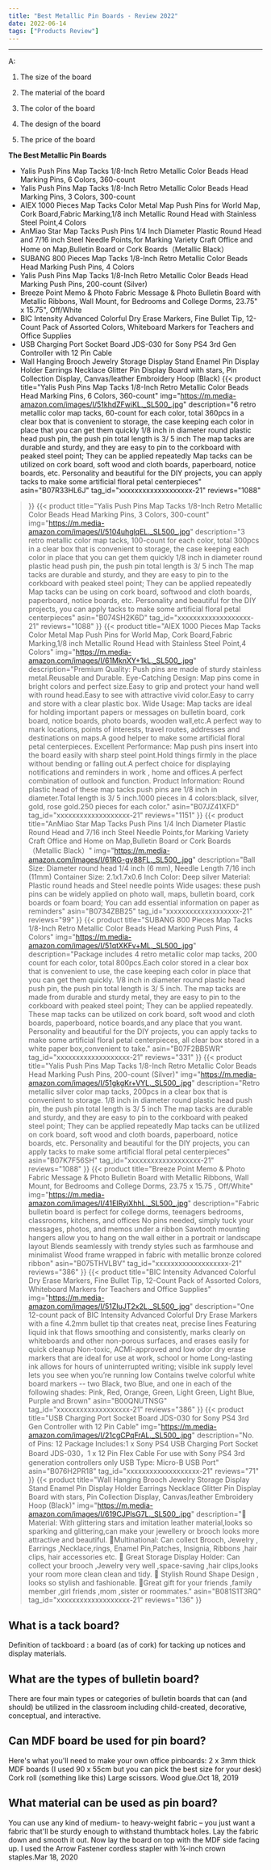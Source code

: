 ```yaml
---
title: "Best Metallic Pin Boards - Review 2022"
date: 2022-06-14
tags: ["Products Review"]
---
```


---


A:

1. The size of the board

2. The material of the board

3. The color of the board

4. The design of the board

5. The price of the board

**The Best Metallic Pin Boards**
* Yalis Push Pins Map Tacks 1/8-Inch Retro Metallic Color Beads Head Marking Pins, 6 Colors, 360-count
* Yalis Push Pins Map Tacks 1/8-Inch Retro Metallic Color Beads Head Marking Pins, 3 Colors, 300-count
* AIEX 1000 Pieces Map Tacks Color Metal Map Push Pins for World Map, Cork Board,Fabric Marking,1/8 inch Metallic Round Head with Stainless Steel Point,4 Colors
* AnMiao Star Map Tacks Push Pins 1/4 Inch Diameter Plastic Round Head and 7/16 inch Steel Needle Points,for Marking Variety Craft Office and Home on Map,Bulletin Board or Cork Boards（Metallic Black）
* SUBANG 800 Pieces Map Tacks 1/8-Inch Retro Metallic Color Beads Head Marking Push Pins, 4 Colors
* Yalis Push Pins Map Tacks 1/8-Inch Retro Metallic Color Beads Head Marking Push Pins, 200-count (Silver)
* Breeze Point Memo & Photo Fabric Message & Photo Bulletin Board with Metallic Ribbons, Wall Mount, for Bedrooms and College Dorms, 23.75" x 15.75", Off/White
* BIC Intensity Advanced Colorful Dry Erase Markers, Fine Bullet Tip, 12-Count Pack of Assorted Colors, Whiteboard Markers for Teachers and Office Supplies
* USB Charging Port Socket Board JDS-030 for Sony PS4 3rd Gen Controller with 12 Pin Cable
* Wall Hanging Brooch Jewelry Storage Display Stand Enamel Pin Display Holder Earrings Necklace Glitter Pin Display Board with stars, Pin Collection Display, Canvas/leather Embroidery Hoop (Black)
{{< product 
title="Yalis Push Pins Map Tacks 1/8-Inch Retro Metallic Color Beads Head Marking Pins, 6 Colors, 360-count"
img="https://m.media-amazon.com/images/I/51khdZFwiKL._SL500_.jpg"
description="6 retro metallic color map tacks, 60-count for each color, total 360pcs in a clear box that is convenient to storage, the case keeping each color in place that you can get them quickly 1/8 inch in diameter round plastic head push pin, the push pin total length is 3/ 5 inch The map tacks are durable and sturdy, and they are easy to pin to the corkboard with peaked steel point; They can be applied repeatedly Map tacks can be utilized on cork board, soft wood and cloth boards, paperboard, notice boards, etc. Personality and beautiful for the DIY projects, you can apply tacks to make some artificial floral petal centerpieces"
asin="B07R33HL6J"
tag_id="xxxxxxxxxxxxxxxxxxx-21"
reviews="1088"
>}} 
{{< product 
title="Yalis Push Pins Map Tacks 1/8-Inch Retro Metallic Color Beads Head Marking Pins, 3 Colors, 300-count"
img="https://m.media-amazon.com/images/I/5104uhglqEL._SL500_.jpg"
description="3 retro metallic color map tacks, 100-count for each color, total 300pcs in a clear box that is convenient to storage, the case keeping each color in place that you can get them quickly 1/8 inch in diameter round plastic head push pin, the push pin total length is 3/ 5 inch The map tacks are durable and sturdy, and they are easy to pin to the corkboard with peaked steel point; They can be applied repeatedly Map tacks can be using on cork board, softwood and cloth boards, paperboard, notice boards, etc. Personality and beautiful for the DIY projects, you can apply tacks to make some artificial floral petal centerpieces"
asin="B074SH2K6D"
tag_id="xxxxxxxxxxxxxxxxxxx-21"
reviews="1088"
>}} 
{{< product 
title="AIEX 1000 Pieces Map Tacks Color Metal Map Push Pins for World Map, Cork Board,Fabric Marking,1/8 inch Metallic Round Head with Stainless Steel Point,4 Colors"
img="https://m.media-amazon.com/images/I/61MknXY+1kL._SL500_.jpg"
description="Premium Quality: Push pins are made of sturdy stainless metal.Reusable and Durable. Eye-Catching Design: Map pins come in bright colors and perfect size.Easy to grip and protect your hand well with round head.Easy to see with attractive vivid color.Easy to carry and store with a clear plastic box. Wide Usage: Map tacks are ideal for holding important papers or messages on bulletin board, cork board, notice boards, photo boards, wooden wall,etc.A perfect way to mark locations, points of interests, travel routes, addresses and destinations on maps.A good helper to make some artificial floral petal centerpieces. Excellent Performance: Map push pins insert into the board easily with sharp steel point.Hold things firmly in the place without bending or falling out.A perfect choice for displaying notifications and reminders in work , home and offices.A perfect combination of outlook and function. Product Information: Round plastic head of these map tacks push pins are 1/8 inch in diameter.Total length is 3/ 5 inch.1000 pieces in 4 colors:black, silver, gold, rose gold.250 pieces for each color."
asin="B07JZ41XFD"
tag_id="xxxxxxxxxxxxxxxxxxx-21"
reviews="1151"
>}} 
{{< product 
title="AnMiao Star Map Tacks Push Pins 1/4 Inch Diameter Plastic Round Head and 7/16 inch Steel Needle Points,for Marking Variety Craft Office and Home on Map,Bulletin Board or Cork Boards（Metallic Black）"
img="https://m.media-amazon.com/images/I/61RG-gv88FL._SL500_.jpg"
description="Ball Size: Diameter round head 1/4 inch (6 mm), Needle Length 7/16 inch (11mm) Container Size: 2.1x1.7x0.6 Inch Color: Deep silver Material: Plastic round heads and Steel needle points Wide usages: these push pins can be widely applied on photo wall, maps, bulletin board, cork boards or foam board; You can add essential information on paper as reminders"
asin="B0734ZBB25"
tag_id="xxxxxxxxxxxxxxxxxxx-21"
reviews="99"
>}} 
{{< product 
title="SUBANG 800 Pieces Map Tacks 1/8-Inch Retro Metallic Color Beads Head Marking Push Pins, 4 Colors"
img="https://m.media-amazon.com/images/I/51qtXKFv+ML._SL500_.jpg"
description="Package includes 4 retro metallic color map tacks, 200 count for each color, total 800pcs.Each color stored in a clear box that is convenient to use, the case keeping each color in place that you can get them quickly. 1/8 inch in diameter round plastic head push pin, the push pin total length is 3/ 5 inch. The map tacks are made from durable and sturdy metal, they are easy to pin to the corkboard with peaked steel point; They can be applied repeatedly. These map tacks can be utilized on cork board, soft wood and cloth boards, paperboard, notice boards,and any place that you want. Personality and beautiful for the DIY projects, you can apply tacks to make some artificial floral petal centerpieces, all clear box stored in a white paper box,convenient to take."
asin="B07F2BB5WR"
tag_id="xxxxxxxxxxxxxxxxxxx-21"
reviews="331"
>}} 
{{< product 
title="Yalis Push Pins Map Tacks 1/8-Inch Retro Metallic Color Beads Head Marking Push Pins, 200-count (Silver)"
img="https://m.media-amazon.com/images/I/51gkgKr+VYL._SL500_.jpg"
description="Retro metallic silver color map tacks, 200pcs in a clear box that is convenient to storage. 1/8 inch in diameter round plastic head push pin, the push pin total length is 3/ 5 inch The map tacks are durable and sturdy, and they are easy to pin to the corkboard with peaked steel point; They can be applied repeatedly Map tacks can be utilized on cork board, soft wood and cloth boards, paperboard, notice boards, etc. Personality and beautiful for the DIY projects, you can apply tacks to make some artificial floral petal centerpieces"
asin="B07K7F56SH"
tag_id="xxxxxxxxxxxxxxxxxxx-21"
reviews="1088"
>}} 
{{< product 
title="Breeze Point Memo & Photo Fabric Message & Photo Bulletin Board with Metallic Ribbons, Wall Mount, for Bedrooms and College Dorms, 23.75  x 15.75 , Off/White"
img="https://m.media-amazon.com/images/I/41EIRyiXhhL._SL500_.jpg"
description="Fabric bulletin board is perfect for college dorms, teenagers  bedrooms, classrooms, kitchens, and offices No pins needed, simply tuck your messages, photos, and memos under a ribbon Sawtooth mounting hangers allow you to hang on the wall either in a portrait or landscape layout Blends seamlessly with trendy styles such as farmhouse and minimalist Wood frame wrapped in fabric with metallic bronze colored ribbon"
asin="B075THVLBV"
tag_id="xxxxxxxxxxxxxxxxxxx-21"
reviews="386"
>}} 
{{< product 
title="BIC Intensity Advanced Colorful Dry Erase Markers, Fine Bullet Tip, 12-Count Pack of Assorted Colors, Whiteboard Markers for Teachers and Office Supplies"
img="https://m.media-amazon.com/images/I/51ZIuJT2x2L._SL500_.jpg"
description="One 12-count pack of BIC Intensity Advanced Colorful Dry Erase Markers with a fine 4.2mm bullet tip that creates neat, precise lines Featuring liquid ink that flows smoothing and consistently, marks clearly on whiteboards and other non-porous surfaces, and erases easily for quick cleanup Non-toxic, ACMI-approved and low odor dry erase markers that are ideal for use at work, school or home Long-lasting ink allows for hours of uninterrupted writing; visible ink supply level lets you see when you’re running low Contains twelve colorful white board markers -- two Black, two Blue, and one in each of the following shades: Pink, Red, Orange, Green, Light Green, Light Blue, Purple and Brown"
asin="B00QNUTNSG"
tag_id="xxxxxxxxxxxxxxxxxxx-21"
reviews="386"
>}} 
{{< product 
title="USB Charging Port Socket Board JDS-030 for Sony PS4 3rd Gen Controller with 12 Pin Cable"
img="https://m.media-amazon.com/images/I/21cgCPqFrAL._SL500_.jpg"
description="No. of Pins: 12 Package Includes:1 x Sony PS4 USB Charging Port Socket Board JDS-030，1 x 12 Pin Flex Cable For use with Sony PS4 3rd generation controllers only USB Type: Micro-B USB Port"
asin="B076H2PR18"
tag_id="xxxxxxxxxxxxxxxxxxx-21"
reviews="71"
>}} 
{{< product 
title="Wall Hanging Brooch Jewelry Storage Display Stand Enamel Pin Display Holder Earrings Necklace Glitter Pin Display Board with stars, Pin Collection Display, Canvas/leather Embroidery Hoop (Black)"
img="https://m.media-amazon.com/images/I/619CJPlsG7L._SL500_.jpg"
description="💓 Material: With glittering stars and imitation leather material,looks so sparking and glittering,can make your jewellery or brooch looks more attractive and beautiful. 💓Multinational: Can collect Brooch, Jewelry , Earrings ,Necklace,rings, Enamel Pin,Patches, Insignia, Ribbons ,hair clips, hair accessories etc. 💓 Great Storage Display Holder: Can collect your brooch ,Jewelry very well ,space-saving ,hair clips,looks your room more clean clean and tidy. 💓 Stylish Round Shape Design , looks so stylish and fashionable. 💓Great gift for your friends ,family member ,girl friends ,mom ,sister or roommates."
asin="B081S1T3RQ"
tag_id="xxxxxxxxxxxxxxxxxxx-21"
reviews="136"
>}} 
## What is a tack board?
Definition of tackboard : a board (as of cork) for tacking up notices and display materials.

## What are the types of bulletin board?
There are four main types or categories of bulletin boards that can (and should) be utilized in the classroom including child-created, decorative, conceptual, and interactive.

## Can MDF board be used for pin board?
Here's what you'll need to make your own office pinboards: 2 x 3mm thick MDF boards (I used 90 x 55cm but you can pick the best size for your desk) Cork roll (something like this) Large scissors. Wood glue.Oct 18, 2019

## What material can be used as pin board?
You can use any kind of medium- to heavy-weight fabric – you just want a fabric that'll be sturdy enough to withstand thumbtack holes. Lay the fabric down and smooth it out. Now lay the board on top with the MDF side facing up. I used the Arrow Fastener cordless stapler with ¼-inch crown staples.Mar 18, 2020


